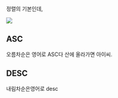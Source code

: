 정렬의 기본인데,

![](https://i.imgur.com/gmGD3Nd.png)


## ASC

오름차순은 영어로 ASC다
산에 올라가면 아이씨.


## DESC

내림차순은영어로 desc
